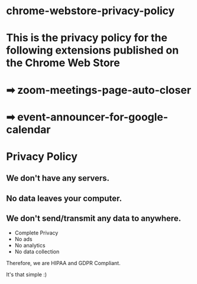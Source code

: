 # chrome-webstore-privacy-policy
# This is the privacy policy for the following extensions published on the Chrome Web Store

# ➡ zoom-meetings-page-auto-closer
# ➡ event-announcer-for-google-calendar

# Privacy Policy

## __We don't have any servers.__
## __No data leaves your computer.__
## __We don't send/transmit any data to anywhere.__

- Complete Privacy
- No ads
- No analytics
- No data collection

Therefore, we are HIPAA and GDPR Compliant.

It's that simple :)
